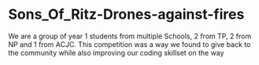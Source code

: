 # Sons_Of_Ritz-Drones-against-fires
We are a group of year 1 students from multiple Schools, 2 from TP, 2 from NP and 1 from ACJC. This competition was a way we found to give back to the community while also improving our coding skillset on the way
